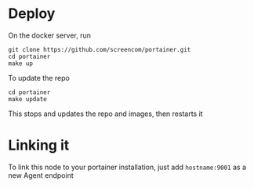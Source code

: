# Deploy

On the docker server, run 

```shell
git clone https://github.com/screencom/portainer.git
cd portainer
make up
```

To update the repo

```shell
cd portainer
make update
```

This stops and updates the repo and images, then restarts it

# Linking it

To link this node to your portainer installation, just add `hostname:9001` as a new Agent endpoint
